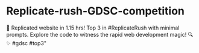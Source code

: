 # Replicate-rush-GDSC-competition
🚀 Replicated website in 1.15 hrs! Top 3 in #ReplicateRush with minimal prompts. Explore the code to witness the rapid web development magic! 🔍✨ #gdsc #top3"
